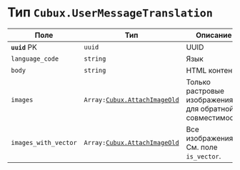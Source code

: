 Тип `Cubux.UserMessageTranslation`
==================================

Поле | Тип | Описание
---- | --- | --------
**`uuid`** PK | `uuid` | UUID
`language_code` | `string` | Язык
`body` | `string` | HTML контент
`images` | `Array:`[`Cubux.AttachImageOld`][Cubux.AttachImageOld] | Только растровые изображения для обратной совместимости
`images_with_vector` | `Array:`[`Cubux.AttachImageOld`][Cubux.AttachImageOld] | Все изображения. См. поле `is_vector`.


[Cubux.AttachImageOld]: ../upload/attach-image-old.md
